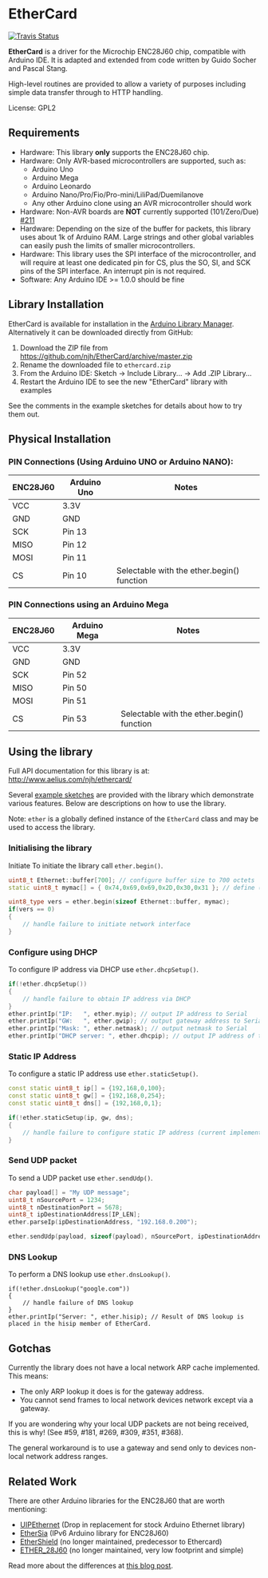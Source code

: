 # EtherCard

[![Travis Status][S]][T]

**EtherCard** is a driver for the Microchip ENC28J60 chip, compatible with Arduino IDE.
It is adapted and extended from code written by Guido Socher and Pascal Stang.

High-level routines are provided to allow a variety of purposes 
including simple data transfer through to HTTP handling.

License: GPL2


## Requirements

* Hardware: This library **only** supports the ENC28J60 chip.
* Hardware: Only AVR-based microcontrollers are supported, such as:
    * Arduino Uno
    * Arduino Mega
    * Arduino Leonardo
    * Arduino Nano/Pro/Fio/Pro-mini/LiliPad/Duemilanove
    * Any other Arduino clone using an AVR microcontroller should work
* Hardware: Non-AVR boards are **NOT** currently supported (101/Zero/Due)
  [#211](https://github.com/njh/EtherCard/issues/211#issuecomment-255011491)
* Hardware: Depending on the size of the buffer for packets, this library
  uses about 1k of Arduino RAM. Large strings and other global variables
  can easily push the limits of smaller microcontrollers.
* Hardware: This library uses the SPI interface of the microcontroller,
  and will require at least one dedicated pin for CS, plus the SO, SI, and
  SCK pins of the SPI interface. An interrupt pin is not required.
* Software: Any Arduino IDE >= 1.0.0 should be fine


## Library Installation

EtherCard is available for installation in the [Arduino Library Manager].
Alternatively it can be downloaded directly from GitHub:

1. Download the ZIP file from https://github.com/njh/EtherCard/archive/master.zip
2. Rename the downloaded file to `ethercard.zip`
3. From the Arduino IDE: Sketch -> Include Library... -> Add .ZIP Library...
4. Restart the Arduino IDE to see the new "EtherCard" library with examples

See the comments in the example sketches for details about how to try them out.


## Physical Installation

### PIN Connections (Using Arduino UNO or Arduino NANO):

| ENC28J60 | Arduino Uno | Notes                                       |
|----------|-------------|---------------------------------------------|
| VCC      | 3.3V        |                                             |
| GND      | GND         |                                             |
| SCK      | Pin 13      |                                             |
| MISO     | Pin 12      |                                             |
| MOSI     | Pin 11      |                                             |
| CS       | Pin 10      | Selectable with the ether.begin() function  |


### PIN Connections using an Arduino Mega

| ENC28J60 | Arduino Mega | Notes                                       |
|----------|--------------|---------------------------------------------|
| VCC      | 3.3V         |                                             |
| GND      | GND          |                                             |
| SCK      | Pin 52       |                                             |
| MISO     | Pin 50       |                                             |
| MOSI     | Pin 51       |                                             |
| CS       | Pin 53       | Selectable with the ether.begin() function  |


## Using the library

Full API documentation for this library is at: http://www.aelius.com/njh/ethercard/

Several [example sketches] are provided with the library which demonstrate various features.
Below are descriptions on how to use the library.

Note: `ether` is a globally defined instance of the `EtherCard` class and may be used to access the library.


### Initialising the library

Initiate To initiate the library call `ether.begin()`.

```cpp
uint8_t Ethernet::buffer[700]; // configure buffer size to 700 octets
static uint8_t mymac[] = { 0x74,0x69,0x69,0x2D,0x30,0x31 }; // define (unique on LAN) hardware (MAC) address

uint8_type vers = ether.begin(sizeof Ethernet::buffer, mymac);
if(vers == 0)
{
    // handle failure to initiate network interface
}
```

### Configure using DHCP

To configure IP address via DHCP use `ether.dhcpSetup()`.

```cpp
if(!ether.dhcpSetup())
{
    // handle failure to obtain IP address via DHCP
}
ether.printIp("IP:   ", ether.myip); // output IP address to Serial
ether.printIp("GW:   ", ether.gwip); // output gateway address to Serial
ether.printIp("Mask: ", ether.netmask); // output netmask to Serial
ether.printIp("DHCP server: ", ether.dhcpip); // output IP address of the DHCP server
```

### Static IP Address

To configure a static IP address use `ether.staticSetup()`.

```cpp
const static uint8_t ip[] = {192,168,0,100};
const static uint8_t gw[] = {192,168,0,254};
const static uint8_t dns[] = {192,168,0,1};

if(!ether.staticSetup(ip, gw, dns);
{
    // handle failure to configure static IP address (current implementation always returns true!)
}
```

### Send UDP packet

To send a UDP packet use `ether.sendUdp()`.

```C
char payload[] = "My UDP message";
uint8_t nSourcePort = 1234;
uint8_t nDestinationPort = 5678;
uint8_t ipDestinationAddress[IP_LEN];
ether.parseIp(ipDestinationAddress, "192.168.0.200");

ether.sendUdp(payload, sizeof(payload), nSourcePort, ipDestinationAddress, nDestinationPort);
```

### DNS Lookup

To perform a DNS lookup use `ether.dnsLookup()`.

```
if(!ether.dnsLookup("google.com"))
{
    // handle failure of DNS lookup
}
ether.printIp("Server: ", ether.hisip); // Result of DNS lookup is placed in the hisip member of EtherCard.
```

## Gotchas

Currently the library does not have a local network ARP cache implemented. This means:
 * The only ARP lookup it does is for the gateway address.
 * You cannot send frames to local network devices network except via a gateway.

If you are wondering why your local UDP packets are not being received, this is why! (See #59, #181, #269, #309, #351, #368).

The general workaround is to use a gateway and send only to devices non-local network address ranges.


## Related Work

There are other Arduino libraries for the ENC28J60 that are worth mentioning:

* [UIPEthernet](https://github.com/ntruchsess/arduino_uip) (Drop in replacement for stock Arduino Ethernet library)
* [EtherSia](https://github.com/njh/EtherSia) (IPv6 Arduino library for ENC28J60)
* [EtherShield](https://github.com/thiseldo/EtherShield) (no longer maintained, predecessor to Ethercard)
* [ETHER_28J60](https://github.com/muanis/arduino-projects/tree/master/libraries/ETHER_28J60) (no longer maintained, very low footprint and simple)

Read more about the differences at [this blog post](http://www.tweaking4all.com/hardware/arduino/arduino-enc28j60-ethernet/).


[Arduino Library Manager]: https://www.arduino.cc/en/Guide/Libraries
[example sketches]: https://github.com/njh/EtherCard/tree/master/examples
[S]: https://travis-ci.org/njh/EtherCard.svg
[T]: https://travis-ci.org/njh/EtherCard

